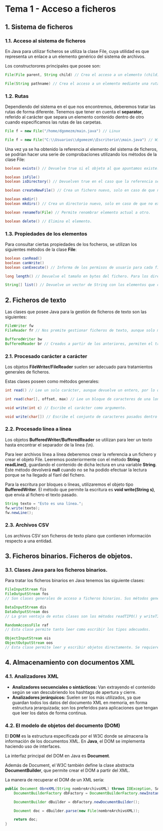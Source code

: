 # Tema 1 - Acceso a ficheros
## 1. Sistema de ficheros
### 1.1. Acceso al sistema de ficheros
En Java para utilizar ficheros se utiliza la clase File, cuya utilidad es que representa un enlace a un elemento genérico del sistema de archivos.

Los constructorores principales que posee son:
```java
File(File parent, String child) // Crea el acceso a un elemento (child) a partir de un objeto File existente (parent), que representa a un directorio.

File(String pathname) // Crea el acceso a un elemento mediante una ruta absoluta, o bien un elemento dentro de la ruta de ejecución.
```

### 1.2. Rutas
Dependiendo del sistema en el que nos encontremos, deberemos tratar las rutas de forma diferente. Tenemos que tener en cuenta el **separator**, referido al carácter que separa un elemento contenido dentro de otro cuando especificamos las rutas de las carpetas.

```java
File f = new File("/home/dgomezm/main.java") // Linux

File f = new File("C:\\Usuarios\\dgomezm\\Escritorio\\main.java") // Windows
```

Una vez ya se ha obtenido la referencia al elemento del sistema de ficheros, se podrían hacer una serie de comprobaciones utilizando los métodos de la clase File:

```java
boolean exists() // Devuelve true si el objeto al que apuntamos existe.

boolean isFile()
boolean isDirectory() // Devuelven true en el caso que la referencia sea un fichero o un directorio, respectivamente.

boolean createNewFile() // Crea un fichero nuevo, solo en caso de que no exista.

boolean mkdir()
boolean mkdirs() // Crea un directorio nuevo, solo en caso de que no exista. Mediante mkdirs() crearemos también los directorios padre del actual, en caso de que no existan.

boolean renameTo(File) // Permite renombrar elemento actual a otro.

boolean delete() // Elimina el elemento.
```

### 1.3. Propiedades de los elementos

Para consultar ciertas propiedades de los focheros, se utilizan los siguientes métodos de la clase **File**:

```java
boolean canRead()
boolean canWrite()
boolean canExecute() // Informa de los permisos de usuario para cada fichero.

long length() // Devuelve el tamaño en bytes del fichero. Para los directorios, esta información no es representativa.

String[] list() // Devuelve un vector de String con los elementos que contiene el directorio actual.
```

## 2. Ficheros de texto

Las clases que posee Java para la gestión de ficheros de texto son las siguientes:

```java
FileWriter fw
FileReader fr // Nos premite gestionar ficheros de texto, aunque solo mediante lecturas/escrituras carácter a carácter o en bloque de longitud constante.

BufferedWriter bw
BufferedReader br // Creados a partir de los anteriores, permiten el tratamiento de los ficheros de texto más cercano al ser humano, ya que el tratamiento de sus datos puede realizarse linea a linea.
```

### 2.1. Procesado carácter a carácter
Los objetos **FileWriter/FileReader** suelen ser adecuado para tratamientos generales de ficheros.

Estas clases poseen como métodos generales:

```java
int read() // Lee un solo carácter, aunque devuelve un entero, por lo que habría que hacer un casting a char. 

int read(char[], offset, max) // Lee un bloque de caracteres de una longitud máxima determinada.

void write(int c) // Escribe el carácter como argumento.

void write(char[]) // Escribe el conjunto de caracteres pasados dentro del vector.

```

### 2.2. Procesado línea a línea
Los objetos **BufferedWriter/BufferedReader** se utilizan para leer un texto hasta encontrar el separador de la linea (\n).

Para leer archivos línea a línea deberemos crear la referencia a un fichero y crear el objeto File. Leeremos posteriormente con el método **String readLine()**, guardando el contenido de dicha lectura en una variable **String**. Este método devolverá **null** cuando no se ha podido efectuar la lectura porque se ha llegado al fianl del fichero.

Para la escritura por bloques o líneas, utilizaremos el objeto tipo **BufferedWriter**. El método que permite la escritura es **void write(String s)**, que envía al fichero el texto pasado.

```java
String texto = "Esto es una línea.";
fw.write(texto);
fw.newLine();
```

### 2.3. Archivos CSV

Los archivos CSV son ficheros de texto plano que contienen información respecto a una entidad.

## 3. Ficheros binarios. Ficheros de objetos.

### 3.1. Clases Java para los ficheros binarios.
Para tratar los ficheros binarios en Java tenemos las siguiente clases:

```java
FileInputStream fis
FileOutputStream fos
// Son clases generales de acceso a ficheros binarios. Sus métodos genéricos read() y write() permiten leer o escibir bytes adhoc.

DataInputStream dis
DataOutputStream dos
// La gran ventaja de estas clases son los métodos readTIPO() y writeTIPO(). Ejemplos, readInt(), writeInt(), readUTF() o writeUTF().

RandomAccessFile raf
// Esta clase permite tanto leer como escribir los tipos adecuados.

ObjectInputStream ois
ObjectOutputStream oos
// Esta clase permite leer y escribir objetos directamente. Se requiere que los objetos tengan implementado la interfaz Serializable.

```

## 4. Almacenamiento con documentos XML
### 4.1. Analizadores XML
- **Analizadores secuenciales o sintácticos:** Van extrayendo el contenido según se van descubriendo los hashtags de apertura y cierre.
- **Analizadores jerárquicos:** Suelen ser los más utilizados, ya que guardan todos los datos del documento XML en memoria, en forma estructura jerarquizada; son los preferidos para aplicaciones que tengan que leer los datos de forma continua.

### 4.2. El modelo de objetos del documento (DOM)
El **DOM** es la estructura especificada por el W3C donde se almacena la información de los documentos XML. En **Java**, el DOM se implementa haciendo uso de interfaces.

La interfaz principal del DOM en Java es **Document**.

Además de Document, el W3C también define la clase abstracta **DocumentBuilder**, que permite crear el DOM a partir del XML.

La manera de recuperar el DOM de un XML sería:

```java
public Document ObreXML(String nombreArchivoXML) throws IOException, SAXExceptiom, ParserConfigurationException, FileNotFoundException {
    DocumentBuilderFactory dbFactory = DocumentBuilderFactory.newInstance();

    DocumentBuilder dBuilder = dbFactory.newDocumentBuilder();

    Document doc = dBuilder.parse(new File(nombreArchivoXML));

    return doc;
}

```